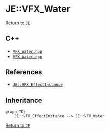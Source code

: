 # JE::VFX_Water

[Return to `JE`](/docs/je.md)

## C++

- [`VFX_Water.hpp`](/src/je/VFX_Water.hpp)
- [`VFX_Water.cpp`](/src/je/VFX_Water.cpp)

## References

- [`JE::VFX_EffectInstance`](/docs/je/VFX_EffectInstance.md)

## Inheritance

```mermaid
graph TD;
    JE::VFX_EffectInstance --> JE::VFX_Water
```

[Return to `JE`](/docs/je.md)